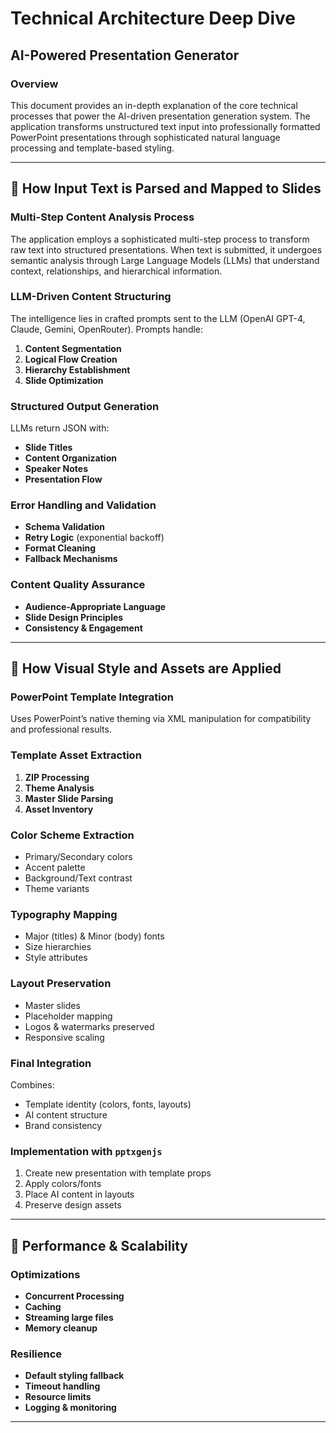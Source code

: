 # Technical Architecture Deep Dive
## AI-Powered Presentation Generator

### Overview
This document provides an in-depth explanation of the core technical processes that power the AI-driven presentation generation system. The application transforms unstructured text input into professionally formatted PowerPoint presentations through sophisticated natural language processing and template-based styling.

---

## 🧠 How Input Text is Parsed and Mapped to Slides

### Multi-Step Content Analysis Process
The application employs a sophisticated multi-step process to transform raw text into structured presentations. When text is submitted, it undergoes semantic analysis through Large Language Models (LLMs) that understand context, relationships, and hierarchical information.

### LLM-Driven Content Structuring
The intelligence lies in crafted prompts sent to the LLM (OpenAI GPT-4, Claude, Gemini, OpenRouter). Prompts handle:

1. **Content Segmentation**  
2. **Logical Flow Creation**  
3. **Hierarchy Establishment**  
4. **Slide Optimization**  

### Structured Output Generation
LLMs return JSON with:
- **Slide Titles**  
- **Content Organization**  
- **Speaker Notes**  
- **Presentation Flow**  

### Error Handling and Validation
- **Schema Validation**  
- **Retry Logic** (exponential backoff)  
- **Format Cleaning**  
- **Fallback Mechanisms**  

### Content Quality Assurance
- **Audience-Appropriate Language**  
- **Slide Design Principles**  
- **Consistency & Engagement**  

---

## 🎨 How Visual Style and Assets are Applied

### PowerPoint Template Integration
Uses PowerPoint’s native theming via XML manipulation for compatibility and professional results.  

### Template Asset Extraction
1. **ZIP Processing**  
2. **Theme Analysis**  
3. **Master Slide Parsing**  
4. **Asset Inventory**  

### Color Scheme Extraction
- Primary/Secondary colors  
- Accent palette  
- Background/Text contrast  
- Theme variants  

### Typography Mapping
- Major (titles) & Minor (body) fonts  
- Size hierarchies  
- Style attributes  

### Layout Preservation
- Master slides  
- Placeholder mapping  
- Logos & watermarks preserved  
- Responsive scaling  

### Final Integration
Combines:  
- Template identity (colors, fonts, layouts)  
- AI content structure  
- Brand consistency  

### Implementation with `pptxgenjs`
1. Create new presentation with template props  
2. Apply colors/fonts  
3. Place AI content in layouts  
4. Preserve design assets  

---

## 🔧 Performance & Scalability

### Optimizations
- **Concurrent Processing**  
- **Caching**  
- **Streaming large files**  
- **Memory cleanup**  

### Resilience
- **Default styling fallback**  
- **Timeout handling**  
- **Resource limits**  
- **Logging & monitoring**  

---
